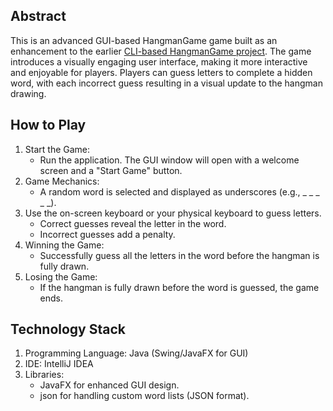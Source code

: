## Abstract

This is an advanced GUI-based HangmanGame game built as an enhancement to the earlier [CLI-based HangmanGame project](https://github.com/MahraibFatima/HangMan). 
The game introduces a visually engaging user interface, making it more interactive and enjoyable for players. 
Players can guess letters to complete a hidden word, with each incorrect guess resulting in a visual update to the hangman drawing.

## How to Play
1. Start the Game:
    - Run the application. The GUI window will open with a welcome screen and a "Start Game" button.
2. Game Mechanics:
    - A random word is selected and displayed as underscores (e.g., _ _ _ _ _).
3. Use the on-screen keyboard or your physical keyboard to guess letters.
    - Correct guesses reveal the letter in the word.
    - Incorrect guesses add a penalty.
4. Winning the Game:
    - Successfully guess all the letters in the word before the hangman is fully drawn.
5. Losing the Game:
    - If the hangman is fully drawn before the word is guessed, the game ends.

## Technology Stack
1. Programming Language: Java (Swing/JavaFX for GUI)
2. IDE: IntelliJ IDEA
3. Libraries:
    - JavaFX for enhanced GUI design.
    - json for handling custom word lists (JSON format). 
